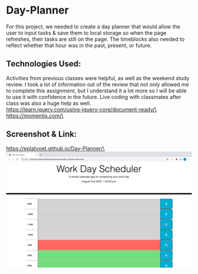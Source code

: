 # Day-Planner

For this project, we needed to create a day planner that would allow the user to input tasks & save them to local storage so when the page refreshes, their tasks are still on the page. The timeblocks also needed to reflect whether that hour was in the past, present, or future.

## Technologies Used:

Activities from previous classes were helpful, as well as the weekend study review. I took a lot of information out of the review that not only allowed me to complete this assignment, but I understand it a lot more so I will be able to use it with confidence in the future. Live coding with classmates after class was also a huge help as well.\
https://learn.jquery.com/using-jquery-core/document-ready/\
https://momentjs.com/\

## Screenshot & Link:

https://eplatvoet.github.io/Day-Planner/\
![Image of deployed planner](assets/screenshot.png)
